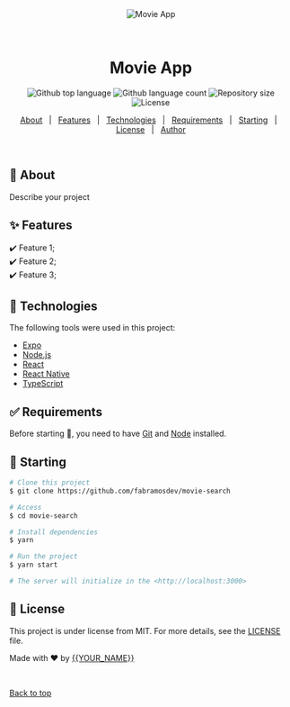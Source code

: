 <div align="center" id="top"> 
  <img src="./.github/app.gif" alt="Movie App" />

  &#xa0;

  <!-- <a href="https://movieapp.netlify.app">Demo</a> -->
</div>

<h1 align="center">Movie App</h1>

<p align="center">
  <img alt="Github top language" src="https://img.shields.io/github/languages/top/fabramosdev/movie-search?color=56BEB8">

  <img alt="Github language count" src="https://img.shields.io/github/languages/count/fabramosdev/movie-search?color=56BEB8">

  <img alt="Repository size" src="https://img.shields.io/github/repo-size/fabramosdev/movie-search?color=56BEB8">

  <img alt="License" src="https://img.shields.io/github/license/fabramosdev/movie-search?color=56BEB8">

  <!-- <img alt="Github issues" src="https://img.shields.io/github/issues/fabramosdev/movie-search?color=56BEB8" /> -->

  <!-- <img alt="Github forks" src="https://img.shields.io/github/forks/fabramosdev/movie-search?color=56BEB8" /> -->

  <!-- <img alt="Github stars" src="https://img.shields.io/github/stars/fabramosdev/movie-search?color=56BEB8" /> -->
</p>

<!-- Status -->

<!-- <h4 align="center"> 
	🚧  Movie App 🚀 Under construction...  🚧
</h4> 

<hr> -->

<p align="center">
  <a href="#dart-about">About</a> &#xa0; | &#xa0; 
  <a href="#sparkles-features">Features</a> &#xa0; | &#xa0;
  <a href="#rocket-technologies">Technologies</a> &#xa0; | &#xa0;
  <a href="#white_check_mark-requirements">Requirements</a> &#xa0; | &#xa0;
  <a href="#checkered_flag-starting">Starting</a> &#xa0; | &#xa0;
  <a href="#memo-license">License</a> &#xa0; | &#xa0;
  <a href="https://github.com/fabramosdev" target="_blank">Author</a>
</p>

<br>

## :dart: About ##

Describe your project

## :sparkles: Features ##

:heavy_check_mark: Feature 1;\
:heavy_check_mark: Feature 2;\
:heavy_check_mark: Feature 3;

## :rocket: Technologies ##

The following tools were used in this project:

- [Expo](https://expo.io/)
- [Node.js](https://nodejs.org/en/)
- [React](https://pt-br.reactjs.org/)
- [React Native](https://reactnative.dev/)
- [TypeScript](https://www.typescriptlang.org/)

## :white_check_mark: Requirements ##

Before starting :checkered_flag:, you need to have [Git](https://git-scm.com) and [Node](https://nodejs.org/en/) installed.

## :checkered_flag: Starting ##

```bash
# Clone this project
$ git clone https://github.com/fabramosdev/movie-search

# Access
$ cd movie-search

# Install dependencies
$ yarn

# Run the project
$ yarn start

# The server will initialize in the <http://localhost:3000>
```

## :memo: License ##

This project is under license from MIT. For more details, see the [LICENSE](LICENSE.md) file.


Made with :heart: by <a href="https://github.com/fabramosdev" target="_blank">{{YOUR_NAME}}</a>

&#xa0;

<a href="#top">Back to top</a>
